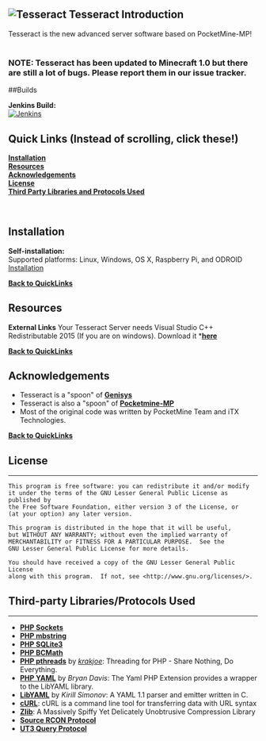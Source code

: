 ![Tesseract](http://i.imgur.com/1ga0ATy.jpg)
Tesseract Introduction
-------------
Tesseract is the new advanced server software based on PocketMine-MP!<br>
<br>
### NOTE: Tesseract has been updated to Minecraft 1.0 but there are still a lot of bugs. Please report them in our issue tracker.

##Builds

__Jenkins Build:__<br>
[![Jenkins](http://jenkins.tesseractteam.tk:8080/job/Tesseract/badge/icon)](http://jenkins.tesseractteam.tk:8080/job/Tesseract)

## Quick Links (Instead of scrolling, click these!)

__[Installation](https://github.com/TesseractTeam/Tesseract/blob/master/README.md#installation)__ <br>
__[Resources](https://github.com/TesseractTeam/Tesseract/blob/master/README.md#resources)__ <br>
__[Acknowledgements](https://github.com/TesseractTeam/Tesseract/blob/master/README.md#acknowledgements)__ <br>
__[License](https://github.com/TesseractTeam/Tesseract/blob/master/README.md#license)__ <br>
__[Third Party Libraries and Protocols Used](https://github.com/TesseractTeam/Tesseract/blob/master/README.md#ThirdpartyLibrariesProtocolsUsed)__ <br>

<br>

## Installation

**Self-installation:**<br>
Supported platforms: Linux, Windows, OS X, Raspberry Pi, and ODROID <br>
[Installation](https://github.com/TesseractTeam/Tesseract/wiki/Installation)<br>

__[Back to QuickLinks](https://github.com/TesseractTeam/Tesseract/blob/master/README.md#quick-links-instead-of-scrolling-click-these)__
<br>

## Resources

**External Links**
     Your Tesseract Server needs Visual Studio C++ Redistributable 2015 (If you are on windows).
     Download it 
*__[here](https://www.microsoft.com/en-us/download/details.aspx?id=48145)__ <br>

__[Back to QuickLinks](https://github.com/TesseractTeam/Tesseract/blob/master/README.md#quick-links-instead-of-scrolling-click-these)__
<br>


## Acknowledgements

- Tesseract is a "spoon" of **[Genisys](https://github.com/iTXTech/Genisys)** 
- Tesseract is also a "spoon" of **[Pocketmine-MP](http://github.com/pmmp/PocketMine-MP/)** 
- Most of the original code was written by PocketMine Team and iTX Technologies. <br>

__[Back to QuickLinks](https://github.com/TesseractTeam/Tesseract/blob/master/README.md#quick-links-instead-of-scrolling-click-these)__
<br>

## License
-------------

	This program is free software: you can redistribute it and/or modify
	it under the terms of the GNU Lesser General Public License as published by
	the Free Software Foundation, either version 3 of the License, or
	(at your option) any later version.

	This program is distributed in the hope that it will be useful,
	but WITHOUT ANY WARRANTY; without even the implied warranty of
	MERCHANTABILITY or FITNESS FOR A PARTICULAR PURPOSE.  See the
	GNU Lesser General Public License for more details.

	You should have received a copy of the GNU Lesser General Public License
	along with this program.  If not, see <http://www.gnu.org/licenses/>.

## Third-party Libraries/Protocols Used
-------------
* __[PHP Sockets](http://php.net/manual/en/book.sockets.php)__
* __[PHP mbstring](http://php.net/manual/en/book.mbstring.php)__
* __[PHP SQLite3](http://php.net/manual/en/book.sqlite3.php)__
* __[PHP BCMath](http://php.net/manual/en/book.bc.php)__
* __[PHP pthreads](http://pthreads.org/)__ by _[krakjoe](https://github.com/krakjoe)_: Threading for PHP - Share Nothing, Do Everything.
* __[PHP YAML](https://code.google.com/p/php-yaml/)__ by _Bryan Davis_: The Yaml PHP Extension provides a wrapper to the LibYAML library.
* __[LibYAML](http://pyyaml.org/wiki/LibYAML)__ by _Kirill Simonov_: A YAML 1.1 parser and emitter written in C.
* __[cURL](http://curl.haxx.se/)__: cURL is a command line tool for transferring data with URL syntax
* __[Zlib](http://www.zlib.net/)__: A Massively Spiffy Yet Delicately Unobtrusive Compression Library
* __[Source RCON Protocol](https://developer.valvesoftware.com/wiki/Source_RCON_Protocol)__
* __[UT3 Query Protocol](http://wiki.unrealadmin.org/UT3_query_protocol)__
